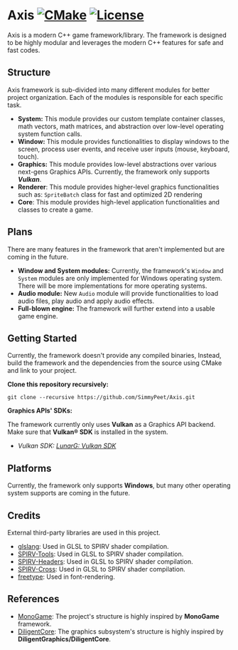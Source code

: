 # Axis [![CMake](https://github.com/SimmyPeet/Axis/actions/workflows/CMake.yml/badge.svg)](https://github.com/SimmyPeet/Axis/actions/workflows/CMake.yml) [![License](https://img.shields.io/badge/License-Apache_2.0-blue.svg)](https://opensource.org/licenses/Apache-2.0)

Axis is a modern C++ game framework/library. The framework is designed to be highly modular and leverages the modern C++ features for safe and fast codes.

## Structure

Axis framework is sub-divided into many different modules for better project organization. Each of the modules is responsible for each specific task.

- **System:** This module provides our custom template container classes, math vectors, math matrices, and abstraction over low-level operating system function calls.
- **Window:** This module provides functionalities to display windows to the screen, process user events, and receive user inputs (mouse, keyboard, touch).
- **Graphics:** This module provides low-level abstractions over various next-gens Graphics APIs. Currently, the framework only supports **_Vulkan_**.
- **Renderer**: This module provides higher-level graphics functionalities such as: `SpriteBatch` class for fast and optimized 2D rendering
- **Core**: This module provides high-level application functionalities and classes to create a game.

## Plans

There are many features in the framework that aren't implemented but are coming in the future.

- **Window and System modules:** Currently, the framework's `Window` and `System` modules are only implemented for Windows operating system. There will be more implementations for more operating systems.
- **Audio module:** New `Audio` module will provide functionalities to load audio files, play audio and apply audio effects.
- **Full-blown engine:** The framework will further extend into a usable game engine.

## Getting Started

Currently, the framework doesn't provide any compiled binaries, Instead, build the framework and the dependencies from the source using CMake and link to your project.

**Clone this repository recursively:**

```zh
git clone --recursive https://github.com/SimmyPeet/Axis.git
```

**Graphics APIs' SDKs:**

The framework currently only uses **Vulkan** as a Graphics API backend. Make sure that **Vulkan® SDK** is installed in the system.

- _Vulkan SDK: [LunarG: Vulkan SDK](https://www.lunarg.com/vulkan-sdk/)_

## Platforms

Currently, the framework only supports **Windows**, but many other operating system supports are coming in the future.

## Credits

External third-party libraries are used in this project.

- [glslang](https://github.com/KhronosGroup/glslang): Used in GLSL to SPIRV shader compilation.
- [SPIRV-Tools](https://github.com/KhronosGroup/SPIRV-Tools): Used in GLSL to SPIRV shader compilation.
- [SPIRV-Headers](https://github.com/KhronosGroup/SPIRV-Headers): Used in GLSL to SPIRV shader compilation.
- [SPIRV-Cross](https://github.com/KhronosGroup/SPIRV-Headers): Used in GLSL to SPIRV shader compilation.
- [freetype](https://github.com/freetype/freetype): Used in font-rendering.

## References

- [MonoGame](https://github.com/MonoGame/MonoGame): The project's structure is highly inspired by **MonoGame** framework.
- [DiligentCore](https://github.com/DiligentGraphics/DiligentCore): The graphics subsystem's structure is highly inspired by **DiligentGraphics/DiligentCore**.
